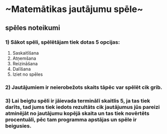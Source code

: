 # ~Matemātikas jautājumu spēle~
## **spēles noteikumi**
### 1) Sākot spēli, spēlētājam tiek dotas 5 opcijas:
1. Saskaitīšana
2. Atņemšana
3. Reizināšana
4. Dalīšana
5. Iziet no spēles

### 2) Jautājumiem ir neierobežots skaits tāpēc var spēlēt cik grib.
### 3) Lai beigtu spēli ir jāievada terminālī skaitlis 5, ja tas tiek darīts, tad jums tiek iedots rezultāts cik jautājumus jūs pareizi atminējāt no jautājumu kopējā skaita un tas tiek novērtēts procentuāli, pēc tam programma apstājas un spēle ir beigusies.

